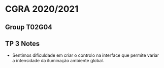 # CGRA 2020/2021

## Group T02G04

## TP 3 Notes

- Sentimos dificuldade em criar o controlo na interface que permite variar a intensidade da iluminação ambiente global.

